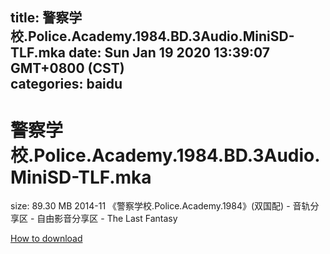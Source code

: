
title: 警察学校.Police.Academy.1984.BD.3Audio.MiniSD-TLF.mka
date: Sun Jan 19 2020 13:39:07 GMT+0800 (CST)    
categories: baidu
---

# 警察学校.Police.Academy.1984.BD.3Audio.MiniSD-TLF.mka
size: 89.30 MB
 2014-11 《警察学校.Police.Academy.1984》(双国配) - 音轨分享区 - 自由影音分享区 - The Last Fantasy
 

[How to download](https://bpcam.bemobtrk.com/go/2ceec3aa-1ca2-46d6-b9ff-aaa5c184517c?jno=5277)